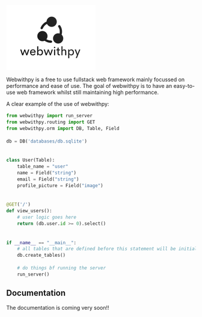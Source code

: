 ![Webwithpy](documentation/images/wwp.png)

Webwithpy is a free to use fullstack web framework mainly focussed on performance and ease of use.
The goal of webwithpy is to have an easy-to-use web framework whilst still maintaining high performance.

A clear example of the use of webwithpy:
```python
from webwithpy import run_server
from webwithpy.routing import GET
from webwithpy.orm import DB, Table, Field

db = DB('databases/db.sqlite')


class User(Table):
    table_name = "user"
    name = Field("string")
    email = Field("string")
    profile_picture = Field("image")


@GET('/')
def view_users():
    # user logic goes here
    return (db.user.id >= 0).select()


if __name__ == "__main__":
    # all tables that are defined before this statement will be initialized
    db.create_tables()

    # do things bf running the server
    run_server()
```

## Documentation
The documentation is coming very soon!!